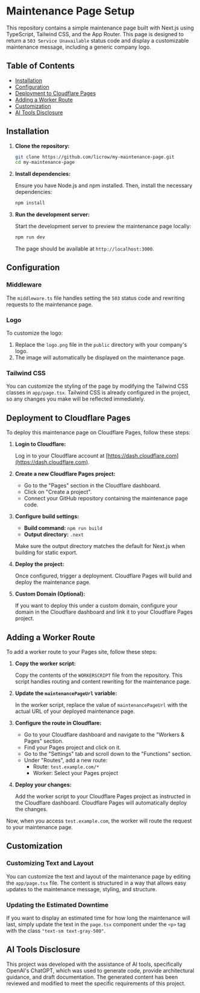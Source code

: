 # Maintenance Page Setup

This repository contains a simple maintenance page built with Next.js using TypeScript, Tailwind CSS, and the App Router. This page is designed to return a `503 Service Unavailable` status code and display a customizable maintenance message, including a generic company logo.

## Table of Contents

- [Installation](#installation)
- [Configuration](#configuration)
- [Deployment to Cloudflare Pages](#deployment-to-cloudflare-pages)
- [Adding a Worker Route](#adding-a-worker-route)
- [Customization](#customization)
- [AI Tools Disclosure](#ai-tools-disclosure)

## Installation

1. **Clone the repository:**

   ```bash
   git clone https://github.com/licrow/my-maintenance-page.git
   cd my-maintenance-page
   ```

2. **Install dependencies:**

   Ensure you have Node.js and npm installed. Then, install the necessary dependencies:

   ```bash
   npm install
   ```

3. **Run the development server:**

   Start the development server to preview the maintenance page locally:

   ```bash
   npm run dev
   ```

   The page should be available at `http://localhost:3000`.

## Configuration

### Middleware

The `middleware.ts` file handles setting the `503` status code and rewriting requests to the maintenance page.

### Logo

To customize the logo:

1. Replace the `logo.png` file in the `public` directory with your company's logo.
2. The image will automatically be displayed on the maintenance page.

### Tailwind CSS

You can customize the styling of the page by modifying the Tailwind CSS classes in `app/page.tsx`. Tailwind CSS is already configured in the project, so any changes you make will be reflected immediately.

## Deployment to Cloudflare Pages

To deploy this maintenance page on Cloudflare Pages, follow these steps:

1. **Login to Cloudflare:**

   Log in to your Cloudflare account at [https://dash.cloudflare.com](https://dash.cloudflare.com).

2. **Create a new Cloudflare Pages project:**

   - Go to the "Pages" section in the Cloudflare dashboard.
   - Click on "Create a project".
   - Connect your GitHub repository containing the maintenance page code.

3. **Configure build settings:**

   - **Build command:** `npm run build`
   - **Output directory:** `.next`

   Make sure the output directory matches the default for Next.js when building for static export.

4. **Deploy the project:**

   Once configured, trigger a deployment. Cloudflare Pages will build and deploy the maintenance page.

5. **Custom Domain (Optional):**

   If you want to deploy this under a custom domain, configure your domain in the Cloudflare dashboard and link it to your Cloudflare Pages project.

## Adding a Worker Route

To add a worker route to your Pages site, follow these steps:

1. **Copy the worker script:**

   Copy the contents of the `WORKERSCRIPT` file from the repository. This script handles routing and content rewriting for the maintenance page.

2. **Update the `maintenancePageUrl` variable:**

   In the worker script, replace the value of `maintenancePageUrl` with the actual URL of your deployed maintenance page.

3. **Configure the route in Cloudflare:**

   - Go to your Cloudflare dashboard and navigate to the "Workers & Pages" section.
   - Find your Pages project and click on it.
   - Go to the "Settings" tab and scroll down to the "Functions" section.
   - Under "Routes", add a new route:
     - Route: `test.example.com/*`
     - Worker: Select your Pages project

4. **Deploy your changes:**

   Add the worker script to your Cloudflare Pages project as instructed in the Cloudflare dashboard. Cloudflare Pages will automatically deploy the changes.

Now, when you access `test.example.com`, the worker will route the request to your maintenance page.

## Customization

### Customizing Text and Layout

You can customize the text and layout of the maintenance page by editing the `app/page.tsx` file. The content is structured in a way that allows easy updates to the maintenance message, styling, and structure.

### Updating the Estimated Downtime

If you want to display an estimated time for how long the maintenance will last, simply update the text in the `page.tsx` component under the `<p>` tag with the class `"text-sm text-gray-500"`.

## AI Tools Disclosure

This project was developed with the assistance of AI tools, specifically OpenAI's ChatGPT, which was used to generate code, provide architectural guidance, and draft documentation. The generated content has been reviewed and modified to meet the specific requirements of this project.